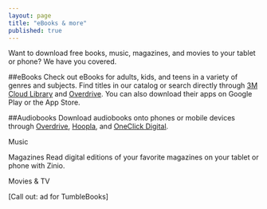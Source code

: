 ```yaml
---
layout: page
title: "eBooks & more"
published: true
---
```


Want to download free books, music, magazines, and movies to your tablet or phone? We have you covered.

##eBooks
Check out eBooks for adults, kids, and teens in a variety of genres and subjects. Find titles in our catalog or search directly through [3M Cloud Library](http://ebook.3m.com/library/SkokiePublicLibrary/) and [Overdrive](http://overdrive.skokielibrary.info/). You can also download their apps on Google Play or the App Store. 

##Audiobooks
Download audiobooks onto phones or mobile devices through [Overdrive](http://overdrive.skokielibrary.inf/), [Hoopla](http://hoopla.skokielibrary.info), and [OneClick Digital](http://skokieil.oneclickdigital.com/).

Music

Magazines
Read digital editions of your favorite magazines on your tablet or phone with Zinio. 

Movies & TV

[Call out: ad for TumbleBooks]
